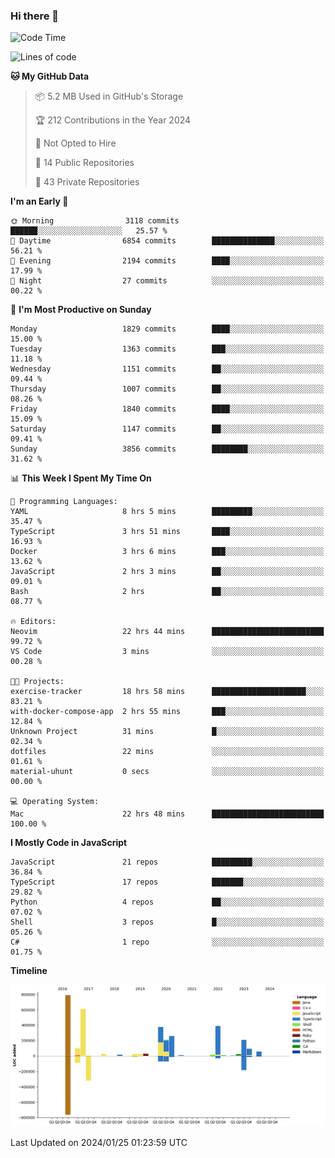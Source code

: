 ### Hi there 👋

<!--
**Clumsy-Coder/Clumsy-Coder** is a ✨ _special_ ✨ repository because its `README.md` (this file) appears on your GitHub profile.

Here are some ideas to get you started:

- 🔭 I’m currently working on ...
- 🌱 I’m currently learning ...
- 👯 I’m looking to collaborate on ...
- 🤔 I’m looking for help with ...
- 💬 Ask me about ...
- 📫 How to reach me: ...
- 😄 Pronouns: ...
- ⚡ Fun fact: ...
-->

<!-- anmol098/waka-readme-stats -->
<!--START_SECTION:waka-->
![Code Time](http://img.shields.io/badge/Code%20Time-656%20hrs%201%20min-blue)

![Lines of code](https://img.shields.io/badge/From%20Hello%20World%20I%27ve%20Written-3.2%20million%20lines%20of%20code-blue)

**🐱 My GitHub Data** 

> 📦 5.2 MB Used in GitHub's Storage 
 > 
> 🏆 212 Contributions in the Year 2024
 > 
> 🚫 Not Opted to Hire
 > 
> 📜 14 Public Repositories 
 > 
> 🔑 43 Private Repositories 
 > 
**I'm an Early 🐤** 

```text
🌞 Morning                3118 commits        ██████░░░░░░░░░░░░░░░░░░░   25.57 % 
🌆 Daytime                6854 commits        ██████████████░░░░░░░░░░░   56.21 % 
🌃 Evening                2194 commits        ████░░░░░░░░░░░░░░░░░░░░░   17.99 % 
🌙 Night                  27 commits          ░░░░░░░░░░░░░░░░░░░░░░░░░   00.22 % 
```
📅 **I'm Most Productive on Sunday** 

```text
Monday                   1829 commits        ████░░░░░░░░░░░░░░░░░░░░░   15.00 % 
Tuesday                  1363 commits        ███░░░░░░░░░░░░░░░░░░░░░░   11.18 % 
Wednesday                1151 commits        ██░░░░░░░░░░░░░░░░░░░░░░░   09.44 % 
Thursday                 1007 commits        ██░░░░░░░░░░░░░░░░░░░░░░░   08.26 % 
Friday                   1840 commits        ████░░░░░░░░░░░░░░░░░░░░░   15.09 % 
Saturday                 1147 commits        ██░░░░░░░░░░░░░░░░░░░░░░░   09.41 % 
Sunday                   3856 commits        ████████░░░░░░░░░░░░░░░░░   31.62 % 
```


📊 **This Week I Spent My Time On** 

```text
💬 Programming Languages: 
YAML                     8 hrs 5 mins        █████████░░░░░░░░░░░░░░░░   35.47 % 
TypeScript               3 hrs 51 mins       ████░░░░░░░░░░░░░░░░░░░░░   16.93 % 
Docker                   3 hrs 6 mins        ███░░░░░░░░░░░░░░░░░░░░░░   13.62 % 
JavaScript               2 hrs 3 mins        ██░░░░░░░░░░░░░░░░░░░░░░░   09.01 % 
Bash                     2 hrs               ██░░░░░░░░░░░░░░░░░░░░░░░   08.77 % 

🔥 Editors: 
Neovim                   22 hrs 44 mins      █████████████████████████   99.72 % 
VS Code                  3 mins              ░░░░░░░░░░░░░░░░░░░░░░░░░   00.28 % 

🐱‍💻 Projects: 
exercise-tracker         18 hrs 58 mins      █████████████████████░░░░   83.21 % 
with-docker-compose-app  2 hrs 55 mins       ███░░░░░░░░░░░░░░░░░░░░░░   12.84 % 
Unknown Project          31 mins             █░░░░░░░░░░░░░░░░░░░░░░░░   02.34 % 
dotfiles                 22 mins             ░░░░░░░░░░░░░░░░░░░░░░░░░   01.61 % 
material-uhunt           0 secs              ░░░░░░░░░░░░░░░░░░░░░░░░░   00.00 % 

💻 Operating System: 
Mac                      22 hrs 48 mins      █████████████████████████   100.00 % 
```

**I Mostly Code in JavaScript** 

```text
JavaScript               21 repos            █████████░░░░░░░░░░░░░░░░   36.84 % 
TypeScript               17 repos            ███████░░░░░░░░░░░░░░░░░░   29.82 % 
Python                   4 repos             ██░░░░░░░░░░░░░░░░░░░░░░░   07.02 % 
Shell                    3 repos             █░░░░░░░░░░░░░░░░░░░░░░░░   05.26 % 
C#                       1 repo              ░░░░░░░░░░░░░░░░░░░░░░░░░   01.75 % 
```



**Timeline**

![Lines of Code chart](https://raw.githubusercontent.com/Clumsy-Coder/Clumsy-Coder/main/assets/bar_graph.png)


 Last Updated on 2024/01/25 01:23:59 UTC
<!--END_SECTION:waka-->

